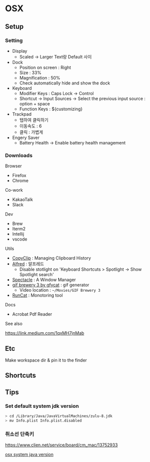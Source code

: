 # OSX

## Setup

### Setting

- Display
  - Scaled -> Larger Text랑 Default 사이
- Dock
  - Position on screen : Right
  - Size : 33%
  - Magnification : 50%
  - Check automatically hide and show the dock
- Keyboard
  - Modifier Keys : Caps Lock -> Control
  - Shortcut -> Input Sources -> Select the previous input source : option + space
  - Function Keys : ${customizing}
- Trackpad
  - 탭하여 클릭하기
  - 이동속도 : 6
  - 클릭 : 가볍게
- Engery Saver
  - Battery Health -> Enable battery health management 

### Downloads

Browser

- Firefox
- Chrome

Co-work

- KakaoTalk
- Slack

Dev

- Brew
- Iterm2
- Intellij
- vscode

Utils

- [CopyClip](https://apps.apple.com/us/app/copyclip-clipboard-history/id595191960?mt=12) : Managing Clipboard History
- [Alfred](https://www.alfredapp.com) : 알프레드
  - Disable stotlight on 'Keyboard Shortcuts > Spotlight -> Show Spotlight search'
- [Spectacle](https://www.spectacleapp.com/) : A Window Manager
- [gif brewery 3 by gfycat](https://apps.apple.com/kr/app/gif-brewery-3-by-gfycat/id1081413713?mt=12) : gif generator
  - Video location : `~/Movies/GIF Brewery 3`
- [RunCat](https://apps.apple.com/kr/app/runcat/id1429033973?mt=12) : Monotoring tool

Docs

- Acrobat Pdf Reader

See also

https://link.medium.com/1qxMH7jnMab

## Etc

Make workspace dir & pin it to the finder

## Shortcuts

## Tips

### Set default system jdk version

```sh
> cd /Library/Java/JavaVirtualMachines/zulu-8.jdk
> mv Info.plist Info.plist.disabled
```

### 취소선 단축키

https://www.clien.net/service/board/cm_mac/13752933


[osx system java version](https://stackoverflow.com/questions/21964709/how-to-set-or-change-the-default-java-jdk-version-on-os-x)

